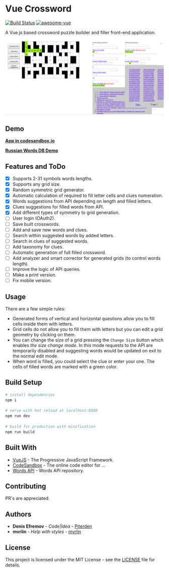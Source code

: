 # Vue Crossword

[![Build Status](https://travis-ci.com/Piterden/vue-crossword.svg?branch=master)](https://travis-ci.com/Piterden/vue-crossword)
[![awesome-vue](https://img.shields.io/badge/Vue.js-AWESOME-ff69b4.svg)](//github.com/vuejs/awesome-vue)

A Vue.js based crossword puzzle builder and filler front-end application.

![1547090130650](https://raw.githubusercontent.com/Piterden/vue-crossword/master/preview01.png)

## Demo

[**App in codesandbox.io**](https://codesandbox.io/s/github/simplehit/vue-crossword/tree/master/)

[**Russian Words DB Demo**](https://rjyxpq63on.codesandbox.io/)

## Features and ToDo

- [x] Supports 2-31 symbols words lengths.
- [x] Supports any grid size.
- [x] Random symmetric grid generator.
- [x] Automatic calculation of required to fill letter cells and clues numeration.
- [x] Words suggestions from API depending on length and filled letters.
- [x] Clues suggestions for filled words from API.
- [x] Add different types of symmetry to grid generation.
- [ ] User login (OAuth2).
- [ ] Save built crosswords.
- [ ] Add and save new words and clues.
- [ ] Search within suggested words by added letters.
- [ ] Search in clues of suggested words.
- [ ] Add taxonomy for clues.
- [ ] Automatic generation of full filled crossword.
- [ ] Add analyzer and smart corrector for generated grids (to control words length).
- [ ] Improve the logic of API queries.
- [ ] Make a print version.
- [ ] Fix mobile version.

## Usage

There are a few simple rules:

- Generated forms of vertical and horizontal questions allow you to fill cells inside them with letters.
- Grid cells do not allow you to fill them with letters but you can edit a grid geometry by clicking on them.
- You can change the size of a grid pressing the `Change Size` button which enables *the size change mode*. In this mode requests to the API are temporarily disabled and suggesting words would be updated on exit to the normal edit mode.
- When word is filled, you could select the clue or enter your one. The cells of filled words are marked with a green color.

## Build Setup

```bash
# install dependencies
npm i

# serve with hot reload at localhost:8080
npm run dev

# build for production with minification
npm run build
```

## Built With

- [VueJS](https://vuejs.org/) - The Progressive JavaScript Framework.
- [CodeSandbox](https://codesandbox.io) - The online code editor for ...
- [Words API](https://github.com/Piterden/crosswords-module) - Words API repository.

## Contributing

PR's are appreciated.

## Authors

- **Denis Efremov** - *Code|Idea* - [Piterden](https://github.com/Piterden)
- **mvrlin** - *Help with styles* - [mvrlin](https://github.com/mvrlin)

## License

This project is licensed under the MIT License - see the [LICENSE](https://github.com/Piterden/vue-crossword/blob/master/LICENSE) file for details.
